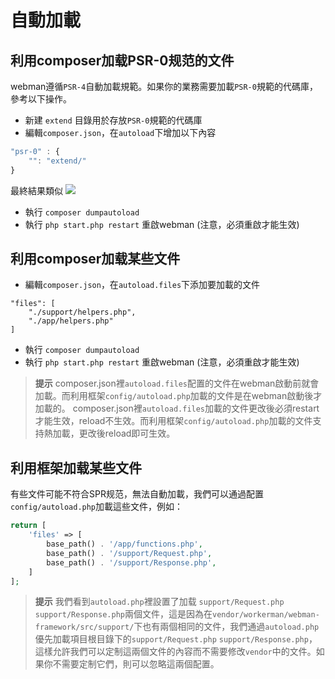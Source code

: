 # 自動加載

## 利用composer加载PSR-0规范的文件
webman遵循`PSR-4`自動加載規範。如果你的業務需要加載`PSR-0`規範的代碼庫，參考以下操作。

- 新建 `extend` 目錄用於存放`PSR-0`規範的代碼庫
- 編輯`composer.json`，在`autoload`下增加以下內容

```js
"psr-0" : {
    "": "extend/"
}
```
最終結果類似
![](../../assets/img/psr0.png)

- 執行 `composer dumpautoload`
- 執行 `php start.php restart` 重啟webman (注意，必須重啟才能生效) 

## 利用composer加载某些文件

- 編輯`composer.json`，在`autoload.files`下添加要加載的文件
```
"files": [
    "./support/helpers.php",
    "./app/helpers.php"
]
```

- 執行 `composer dumpautoload`
- 執行 `php start.php restart` 重啟webman (注意，必須重啟才能生效) 

> **提示**
> composer.json裡`autoload.files`配置的文件在webman啟動前就會加載。而利用框架`config/autoload.php`加載的文件是在webman啟動後才加載的。
> composer.json裡`autoload.files`加載的文件更改後必須restart才能生效，reload不生效。而利用框架`config/autoload.php`加載的文件支持熱加載，更改後reload即可生效。


## 利用框架加载某些文件
有些文件可能不符合SPR规范，無法自動加載，我們可以通過配置`config/autoload.php`加載這些文件，例如：
```php
return [
    'files' => [
        base_path() . '/app/functions.php',
        base_path() . '/support/Request.php', 
        base_path() . '/support/Response.php',
    ]
];
```
 > **提示**
 > 我們看到`autoload.php`裡設置了加载 `support/Request.php` `support/Response.php`兩個文件，這是因為在`vendor/workerman/webman-framework/src/support/`下也有兩個相同的文件，我們通過`autoload.php`優先加載項目根目錄下的`support/Request.php` `support/Response.php`，這樣允許我們可以定制這兩個文件的內容而不需要修改`vendor`中的文件。如果你不需要定制它們，則可以忽略這兩個配置。